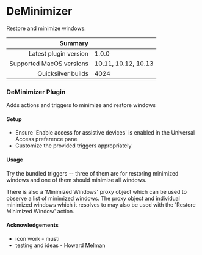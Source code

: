 # DeMinimizer

Restore and minimize windows.

 Summary                  | &nbsp; 
-------------------------:|:--------------------
 Latest plugin version    | 1.0.0
 Supported MacOS versions | 10.11, 10.12, 10.13
 Quicksilver builds       | 4024


### DeMinimizer Plugin

Adds actions and triggers to minimize and restore windows

#### Setup

  * Ensure 'Enable access for assistive devices' is enabled in the Universal Access preference pane
  * Customize the provided triggers appropriately

#### Usage

Try the bundled triggers -- three of them are for restoring minimized windows
and one of them should minimize all windows.  

There is also a 'Minimized Windows' proxy object which can be used to observe
a list of minimized windows. The proxy object and individual minimized windows
which it resolves to may also be used with the 'Restore Minimized Window'
action.

#### Acknowledgements

  * icon work - musti
  * testing and ideas - Howard Melman